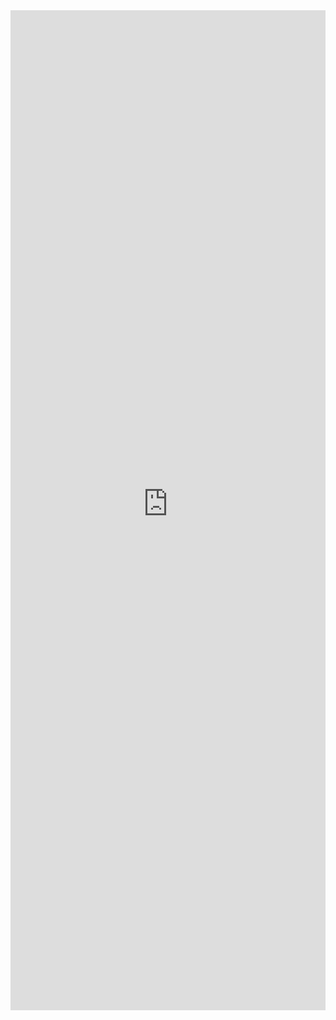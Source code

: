 <iframe 
    title='Overlay Examples'
    src='https://fabricweb.z5.web.core.windows.net/pr-deploy-site/refs/heads/master/fabric-website-resources/dist/index.html#/examples/overlay?docsExample=true'
    frameborder='no'
    height='1600'
    style='width: 100%;'
>